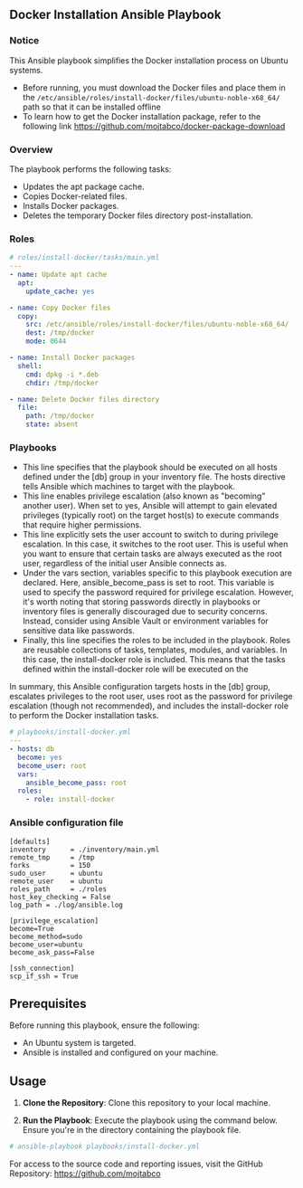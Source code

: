 ## Docker Installation Ansible Playbook

### Notice
This Ansible playbook simplifies the Docker installation process on Ubuntu systems.

- Before running, you must download the Docker files and place them in the ```/etc/ansible/roles/install-docker/files/ubuntu-noble-x68_64/``` path so that it can be installed offline
- To learn how to get the Docker installation package, refer to the following link
https://github.com/mojtabco/docker-package-download

### Overview
The playbook performs the following tasks:

- Updates the apt package cache.
- Copies Docker-related files.
- Installs Docker packages.
- Deletes the temporary Docker files directory post-installation.

### Roles 
```yml
# roles/install-docker/tasks/main.yml
---
- name: Update apt cache
  apt:
    update_cache: yes

- name: Copy Docker files
  copy:
    src: /etc/ansible/roles/install-docker/files/ubuntu-noble-x68_64/
    dest: /tmp/docker
    mode: 0644

- name: Install Docker packages
  shell:
    cmd: dpkg -i *.deb
    chdir: /tmp/docker

- name: Delete Docker files directory
  file:
    path: /tmp/docker
    state: absent
```

### Playbooks
- This line specifies that the playbook should be executed on all hosts defined under the [db] group in your inventory file. The hosts directive tells Ansible which machines to target with the playbook.
- This line enables privilege escalation (also known as "becoming" another user). When set to yes, Ansible will attempt to gain elevated privileges (typically root) on the target host(s) to execute commands that require higher permissions.
- This line explicitly sets the user account to switch to during privilege escalation. In this case, it switches to the root user. This is useful when you want to ensure that certain tasks are always executed as the root user, regardless of the initial user Ansible connects as.
- Under the vars section, variables specific to this playbook execution are declared. Here, ansible_become_pass is set to root. This variable is used to specify the password required for privilege escalation. However, it's worth noting that storing passwords directly in playbooks or inventory files is generally discouraged due to security concerns. Instead, consider using Ansible Vault or environment variables for sensitive data like passwords.
- Finally, this line specifies the roles to be included in the playbook. Roles are reusable collections of tasks, templates, modules, and variables. In this case, the install-docker role is included. This means that the tasks defined within the install-docker role will be executed on the

In summary, this Ansible configuration targets hosts in the [db] group, escalates privileges to the root user, uses root as the password for privilege escalation (though not recommended), and includes the install-docker role to perform the Docker installation tasks.

```yml
# playbooks/install-docker.yml
---
- hosts: db
  become: yes
  become_user: root
  vars:
    ansible_become_pass: root
  roles:
    - role: install-docker
```
### Ansible configuration file
```
[defaults]
inventory      = ./inventory/main.yml
remote_tmp     = /tmp
forks          = 150
sudo_user      = ubuntu
remote_user    = ubuntu
roles_path     = ./roles
host_key_checking = False
log_path = ./log/ansible.log

[privilege_escalation]
become=True
become_method=sudo
become_user=ubuntu
become_ask_pass=False

[ssh_connection]
scp_if_ssh = True

```
## Prerequisites
Before running this playbook, ensure the following:

- An Ubuntu system is targeted.
- Ansible is installed and configured on your machine.

## Usage

1. **Clone the Repository**: Clone this repository to your local machine.

2. **Run the Playbook**: Execute the playbook using the command below. Ensure you're in the directory containing the playbook file.
```bash
# ansible-playbook playbooks/install-docker.yml
```
For access to the source code and reporting issues, visit the GitHub Repository: https://github.com/mojtabco

